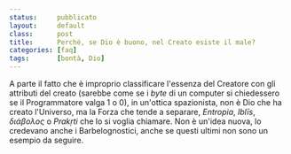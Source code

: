 ```yaml
---
status:     pubblicato
layout:     default
class:      post
title:      Perché, se Dio è buono, nel Creato esiste il male?
categories: [faq]
tags:       [bontà, Dio]
---
```


A parte il fatto che è improprio classificare l'essenza del Creatore con gli attributi del creato (sarebbe come se i *byte* di un computer si chiedessero se il Programmatore valga 1 o 0), in un'ottica spazionista, non è Dio che ha creato l'Universo, ma la Forza che tende a separare, *Entropia*, *Iblīs*, *διάβολος* o *Prakṛti* che lo si voglia chiamare.
Non è un'idea nuova, lo credevano anche i Barbelognostici, anche se questi
ultimi non sono un esempio da seguire.
